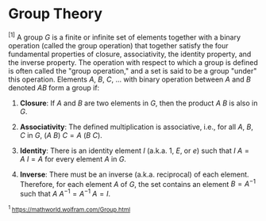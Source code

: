 # Group Theory


<sup>[1]</sup>
A group $G$ is a finite or infinite set of elements together with a binary operation (called the group operation) that together satisfy the four fundamental properties of closure, associativity, the identity property, and the inverse property. The operation with respect to which a group is defined is often called the "group operation," and a set is said to be a group "under" this operation. Elements $A$, $B$, $C$, ... with binary operation between $A$ and $B$ denoted $AB$ form a group if:

  1. __Closure__: If $A$ and $B$ are two elements in $G$, then the product $A\:B$ is also in $G$.

  2. __Associativity__: The defined multiplication is associative, i.e., for all $A$, $B$, $C$ in $G$, $(A\:B)\:C = A\:(B\:C)$.

  3. __Identity__: There is an identity element $I$ (a.k.a. $1$, $E$, or $e$) such that $I\:A = A\:I = A$ for every element $A$ in $G$.

  4. __Inverse__: There must be an inverse (a.k.a. reciprocal) of each element. Therefore, for each element $A$ of $G$, the set contains an element $B = A^{-1}$ such that $A\:A^{-1} = A^{-1}\:A = I$.






<small><sup>1</sup> https://mathworld.wolfram.com/Group.html</small>
